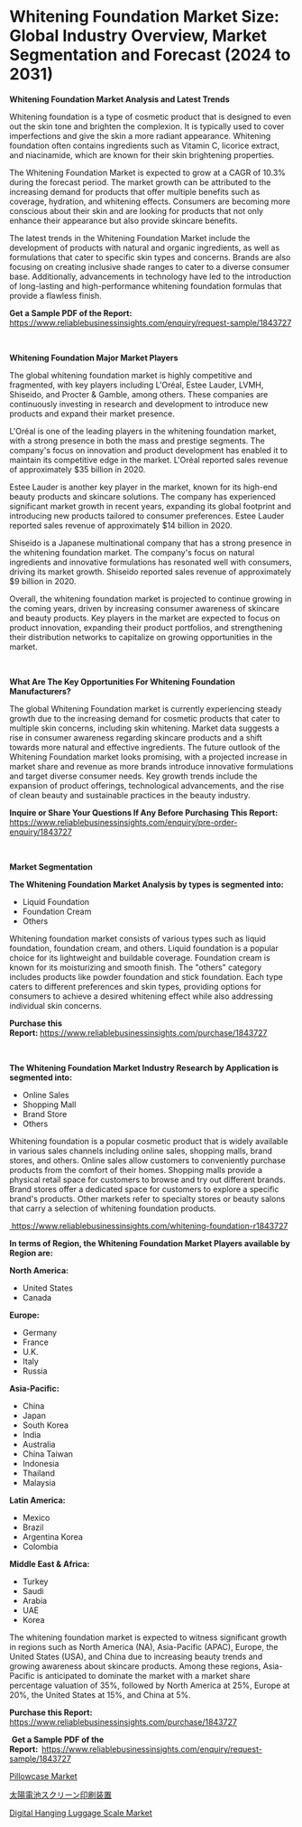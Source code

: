<p><h1>Whitening Foundation Market Size: Global Industry Overview, Market Segmentation and Forecast (2024 to 2031)</h1></p><p><strong>Whitening Foundation Market Analysis and Latest Trends</strong></p>
<p><p>Whitening foundation is a type of cosmetic product that is designed to even out the skin tone and brighten the complexion. It is typically used to cover imperfections and give the skin a more radiant appearance. Whitening foundation often contains ingredients such as Vitamin C, licorice extract, and niacinamide, which are known for their skin brightening properties.</p><p>The Whitening Foundation Market is expected to grow at a CAGR of 10.3% during the forecast period. The market growth can be attributed to the increasing demand for products that offer multiple benefits such as coverage, hydration, and whitening effects. Consumers are becoming more conscious about their skin and are looking for products that not only enhance their appearance but also provide skincare benefits.</p><p>The latest trends in the Whitening Foundation Market include the development of products with natural and organic ingredients, as well as formulations that cater to specific skin types and concerns. Brands are also focusing on creating inclusive shade ranges to cater to a diverse consumer base. Additionally, advancements in technology have led to the introduction of long-lasting and high-performance whitening foundation formulas that provide a flawless finish.</p></p>
<p><strong>Get a Sample PDF of the Report:&nbsp;</strong> <a href="https://www.reliablebusinessinsights.com/enquiry/request-sample/1843727">https://www.reliablebusinessinsights.com/enquiry/request-sample/1843727</a></p>
<p>&nbsp;</p>
<p><strong>Whitening Foundation Major Market Players</strong></p>
<p><p>The global whitening foundation market is highly competitive and fragmented, with key players including L'Oréal, Estee Lauder, LVMH, Shiseido, and Procter & Gamble, among others. These companies are continuously investing in research and development to introduce new products and expand their market presence.</p><p>L'Oréal is one of the leading players in the whitening foundation market, with a strong presence in both the mass and prestige segments. The company's focus on innovation and product development has enabled it to maintain its competitive edge in the market. L'Oréal reported sales revenue of approximately $35 billion in 2020.</p><p>Estee Lauder is another key player in the market, known for its high-end beauty products and skincare solutions. The company has experienced significant market growth in recent years, expanding its global footprint and introducing new products tailored to consumer preferences. Estee Lauder reported sales revenue of approximately $14 billion in 2020.</p><p>Shiseido is a Japanese multinational company that has a strong presence in the whitening foundation market. The company's focus on natural ingredients and innovative formulations has resonated well with consumers, driving its market growth. Shiseido reported sales revenue of approximately $9 billion in 2020.</p><p>Overall, the whitening foundation market is projected to continue growing in the coming years, driven by increasing consumer awareness of skincare and beauty products. Key players in the market are expected to focus on product innovation, expanding their product portfolios, and strengthening their distribution networks to capitalize on growing opportunities in the market.</p></p>
<p>&nbsp;</p>
<p><strong>What Are The Key Opportunities For Whitening Foundation Manufacturers?</strong></p>
<p><p>The global Whitening Foundation market is currently experiencing steady growth due to the increasing demand for cosmetic products that cater to multiple skin concerns, including skin whitening. Market data suggests a rise in consumer awareness regarding skincare products and a shift towards more natural and effective ingredients. The future outlook of the Whitening Foundation market looks promising, with a projected increase in market share and revenue as more brands introduce innovative formulations and target diverse consumer needs. Key growth trends include the expansion of product offerings, technological advancements, and the rise of clean beauty and sustainable practices in the beauty industry.</p></p>
<p><strong>Inquire or Share Your Questions If Any Before Purchasing This Report:</strong> <a href="https://www.reliablebusinessinsights.com/enquiry/pre-order-enquiry/1843727">https://www.reliablebusinessinsights.com/enquiry/pre-order-enquiry/1843727</a></p>
<p>&nbsp;</p>
<p><strong>Market Segmentation</strong></p>
<p><strong>The Whitening Foundation Market Analysis by types is segmented into:</strong></p>
<p><ul><li>Liquid Foundation</li><li>Foundation Cream</li><li>Others</li></ul></p>
<p><p>Whitening foundation market consists of various types such as liquid foundation, foundation cream, and others. Liquid foundation is a popular choice for its lightweight and buildable coverage. Foundation cream is known for its moisturizing and smooth finish. The "others" category includes products like powder foundation and stick foundation. Each type caters to different preferences and skin types, providing options for consumers to achieve a desired whitening effect while also addressing individual skin concerns.</p></p>
<p><strong>Purchase this Report:&nbsp;</strong><a href="https://www.reliablebusinessinsights.com/purchase/1843727">https://www.reliablebusinessinsights.com/purchase/1843727</a></p>
<p>&nbsp;</p>
<p><strong>The Whitening Foundation Market Industry Research by Application is segmented into:</strong></p>
<p><ul><li>Online Sales</li><li>Shopping Mall</li><li>Brand Store</li><li>Others</li></ul></p>
<p><p>Whitening foundation is a popular cosmetic product that is widely available in various sales channels including online sales, shopping malls, brand stores, and others. Online sales allow customers to conveniently purchase products from the comfort of their homes. Shopping malls provide a physical retail space for customers to browse and try out different brands. Brand stores offer a dedicated space for customers to explore a specific brand's products. Other markets refer to specialty stores or beauty salons that carry a selection of whitening foundation products.</p></p>
<p><a href="https://www.reliablebusinessinsights.com/whitening-foundation-r1843727">&nbsp;https://www.reliablebusinessinsights.com/whitening-foundation-r1843727</a></p>
<p><strong>In terms of Region, the Whitening Foundation Market Players available by Region are:</strong></p>
<p>
    <p> <strong> North America: </strong>
        <ul>
            <li>United States</li>
            <li>Canada</li>
        </ul>
        </p> 
    <p> <strong> Europe: </strong>
        <ul>
            <li>Germany</li>
            <li>France</li>
            <li>U.K.</li>
            <li>Italy</li>
            <li>Russia</li>
        </ul>
        </p> 
    <p> <strong> Asia-Pacific: </strong>
        <ul>
            <li>China</li>
            <li>Japan</li>
            <li>South Korea</li>
            <li>India</li>
            <li>Australia</li>
            <li>China Taiwan</li>
            <li>Indonesia</li>
            <li>Thailand</li>
            <li>Malaysia</li>
        </ul>
        </p> 
    <p> <strong> Latin America: </strong>
        <ul>
            <li>Mexico</li>
            <li>Brazil</li>
            <li>Argentina Korea</li>
            <li>Colombia</li>
        </ul>
        </p> 
    <p> <strong> Middle East & Africa: </strong>
        <ul>
            <li>Turkey</li>
            <li>Saudi</li>
            <li>Arabia</li>
            <li>UAE</li>
            <li>Korea</li>
        </ul>
    </p>
    </p>
<p><p>The whitening foundation market is expected to witness significant growth in regions such as North America (NA), Asia-Pacific (APAC), Europe, the United States (USA), and China due to increasing beauty trends and growing awareness about skincare products. Among these regions, Asia-Pacific is anticipated to dominate the market with a market share percentage valuation of 35%, followed by North America at 25%, Europe at 20%, the United States at 15%, and China at 5%.</p></p>
<p><strong>Purchase this Report: </strong><a href="https://www.reliablebusinessinsights.com/purchase/1843727">https://www.reliablebusinessinsights.com/purchase/1843727</a></p>
<p>&nbsp;<strong>Get a Sample PDF of the Report:&nbsp;&nbsp;</strong><a href="https://www.reliablebusinessinsights.com/enquiry/request-sample/1843727">https://www.reliablebusinessinsights.com/enquiry/request-sample/1843727</a></p>
<p><strong></strong></p>
<p><p><a href="https://github.com/mauripalmi/Market-Research-Report-List-4/blob/main/pillowcase-market.md">Pillowcase Market</a></p><p><a href="https://github.com/DeonBoer2023/Market-Research-Report-List-1/blob/main/6154080143809.md">太陽電池スクリーン印刷装置</a></p><p><a href="https://github.com/nicoletavirag/Market-Research-Report-List-4/blob/main/digital-hanging-luggage-scale-market.md">Digital Hanging Luggage Scale Market</a></p></p>